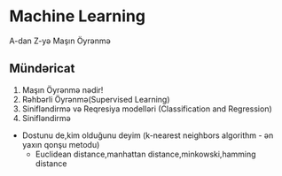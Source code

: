 # Machine Learning 
A-dan Z-yə Maşın Öyrənmə

## Mündəricat

1. Maşın Öyrənmə nədir!
2. Rəhbərli Öyrənmə(Supervised Learning)
3. Sinifləndirmə və Reqresiya modelləri (Classification and Regression)
4. Sinifləndirmə
  - Dostunu de,kim olduğunu deyim (k-nearest neighbors algorithm - ən yaxın qonşu metodu)
    - Euclidean distance,manhattan distance,minkowski,hamming distance

